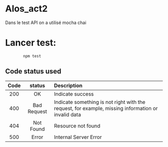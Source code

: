 # Alos_act2
 Dans  le test  API on a utilisé  mocha chai
# Lancer test:
            
            npm test


## Code status used

| Code |        status         | Description                                                                                        |
|:----:|:---------------------:|:---------------------------------------------------------------------------------------------------|
| 200  |          OK           | Indicate success                                                                                   |
| 400  |      Bad Request      | Indicate something is not right with the request, for example, missing information or invalid data |
| 404  |       Not Found       | Resource not found                                                                                 |
| 500  |       Error           | Internal Server Error                                                                                 |
